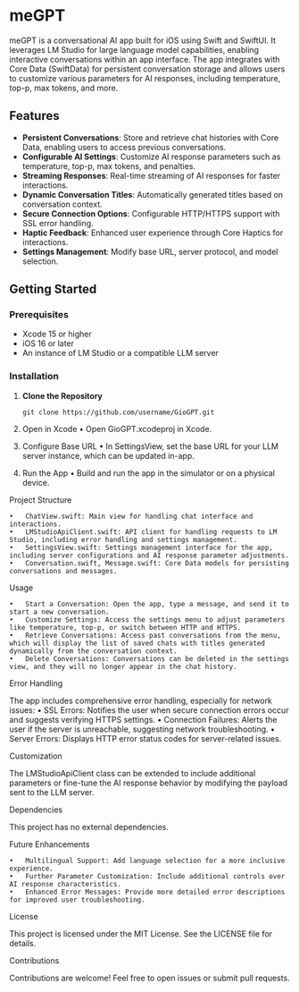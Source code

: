 # meGPT

meGPT is a conversational AI app built for iOS using Swift and SwiftUI. It leverages LM Studio for large language model capabilities, enabling interactive conversations within an app interface. The app integrates with Core Data (SwiftData) for persistent conversation storage and allows users to customize various parameters for AI responses, including temperature, top-p, max tokens, and more.

## Features

- **Persistent Conversations**: Store and retrieve chat histories with Core Data, enabling users to access previous conversations.
- **Configurable AI Settings**: Customize AI response parameters such as temperature, top-p, max tokens, and penalties.
- **Streaming Responses**: Real-time streaming of AI responses for faster interactions.
- **Dynamic Conversation Titles**: Automatically generated titles based on conversation context.
- **Secure Connection Options**: Configurable HTTP/HTTPS support with SSL error handling.
- **Haptic Feedback**: Enhanced user experience through Core Haptics for interactions.
- **Settings Management**: Modify base URL, server protocol, and model selection.

## Getting Started

### Prerequisites

- Xcode 15 or higher
- iOS 16 or later
- An instance of LM Studio or a compatible LLM server

### Installation

1. **Clone the Repository**

   `git clone https://github.com/username/GioGPT.git`
   

2.	Open in Xcode
•	Open GioGPT.xcodeproj in Xcode.
3.	Configure Base URL
•	In SettingsView, set the base URL for your LLM server instance, which can be updated in-app.
4.	Run the App
•	Build and run the app in the simulator or on a physical device.

Project Structure

	•	ChatView.swift: Main view for handling chat interface and interactions.
	•	LMStudioApiClient.swift: API client for handling requests to LM Studio, including error handling and settings management.
	•	SettingsView.swift: Settings management interface for the app, including server configurations and AI response parameter adjustments.
	•	Conversation.swift, Message.swift: Core Data models for persisting conversations and messages.

Usage

	•	Start a Conversation: Open the app, type a message, and send it to start a new conversation.
	•	Customize Settings: Access the settings menu to adjust parameters like temperature, top-p, or switch between HTTP and HTTPS.
	•	Retrieve Conversations: Access past conversations from the menu, which will display the list of saved chats with titles generated dynamically from the conversation context.
	•	Delete Conversations: Conversations can be deleted in the settings view, and they will no longer appear in the chat history.

Error Handling

The app includes comprehensive error handling, especially for network issues:
	•	SSL Errors: Notifies the user when secure connection errors occur and suggests verifying HTTPS settings.
	•	Connection Failures: Alerts the user if the server is unreachable, suggesting network troubleshooting.
	•	Server Errors: Displays HTTP error status codes for server-related issues.

Customization

The LMStudioApiClient class can be extended to include additional parameters or fine-tune the AI response behavior by modifying the payload sent to the LLM server.

Dependencies

This project has no external dependencies.

Future Enhancements

	•	Multilingual Support: Add language selection for a more inclusive experience.
	•	Further Parameter Customization: Include additional controls over AI response characteristics.
	•	Enhanced Error Messages: Provide more detailed error descriptions for improved user troubleshooting.

License

This project is licensed under the MIT License. See the LICENSE file for details.

Contributions

Contributions are welcome! Feel free to open issues or submit pull requests.
